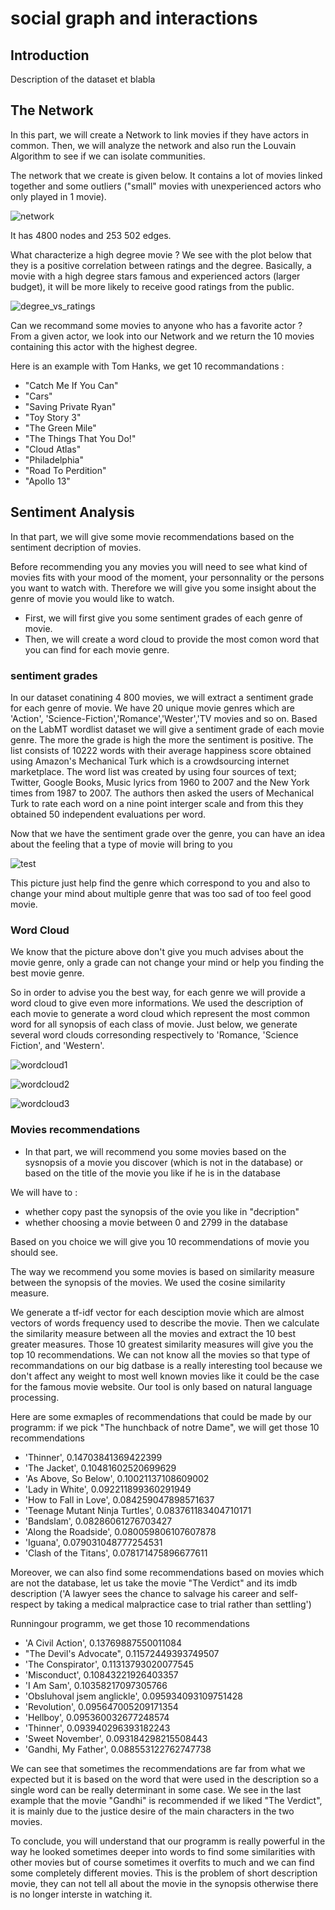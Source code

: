 # social graph and interactions

## Introduction

Description of the dataset et blabla




## The Network

In this part, we will create a Network to link movies if they have actors in common. Then, we will analyze the network and also run the Louvain Algorithm to see if we can isolate communities.

The network that we create is given below. It contains a lot of movies linked together and some outliers ("small" movies with unexperienced actors who only played in 1 movie).

![network](https://user-images.githubusercontent.com/19948466/33676245-81088c8e-dab5-11e7-8f54-b7ea06697258.jpeg)

It has 4800 nodes and 253 502 edges.

What characterize a high degree movie ? 
We see with the plot below that they is a positive correlation between ratings and the degree. Basically, a movie with a high degree stars famous and experienced actors (larger budget), it will be more likely to receive good ratings from the public. 

![degree_vs_ratings](https://user-images.githubusercontent.com/19948466/33676305-b9d2d25e-dab5-11e7-9947-271b74a9a861.jpeg)

Can we recommand some movies to anyone who has a favorite actor ? 
From a given actor, we look into our Network and we return the 10 movies containing this actor with the highest degree.

Here is an example with Tom Hanks, we get 10 recommandations : 

 - "Catch Me If You Can"
 - "Cars"
 - "Saving Private Ryan"
 - "Toy Story 3"
 - "The Green Mile"
 - "The Things That You Do!"
 - "Cloud Atlas"
 - "Philadelphia"
 - "Road To Perdition"
 - "Apollo 13"



## Sentiment Analysis

In that part, we will give some movie recommendations based on the sentiment decription of movies.

Before recommending you any movies you will need to see what kind of movies fits with your mood of the moment, your personnality or the persons you want to watch with. 
Therefore we will give you some insight about the genre of movie you would like to watch. 
- First, we will first give you some sentiment grades of each genre of movie.
- Then, we will create a word cloud to provide the most comon word that you can find for each movie genre.

### sentiment grades

In our dataset conatining 4 800 movies, we will extract a sentiment grade for each genre of movie. We have 20 unique movie genres which are 'Action', 'Science-Fiction','Romance','Wester','TV movies and so on. 
Based on the LabMT wordlist dataset we will give a sentiment grade of each movie genre. The more the grade is high the more the sentiment is positive. 
The list consists of 10222 words with their average happiness score obtained using Amazon's Mechanical Turk which is a crowdsourcing internet marketplace. The word list was created by using four sources of text; Twitter, Google Books, Music lyrics from 1960 to 2007 and the New York times from 1987 to 2007. The authors then asked the users of Mechanical Turk to rate each word on a nine point interger scale and from this they obtained 50 independent evaluations per word.

Now that we have the sentiment grade over the genre, you can have an idea about the feeling that a type of movie will bring to you

![test](https://user-images.githubusercontent.com/26303508/33667114-3e25708a-da9c-11e7-958a-f6be9b2d78f6.png)

This picture just help find the genre which correspond to you and also to change your mind about multiple genre that was too sad of too feel good movie.

### Word Cloud

We know that the picture above don't give you much advises about the movie genre, only a grade can not change your mind or help you finding the best movie genre.

So in order to advise you the best way, for each genre we will provide a word cloud to give even more informations. 
We used the description of each movie to generate a word cloud which represent the most common word for all synopsis of each class of movie.
Just below, we generate several word clouds corresonding respectively to 'Romance, 'Science Fiction', and 'Western'.

![wordcloud1](https://user-images.githubusercontent.com/26303508/33665263-a172d282-da96-11e7-9b7c-22fe258792f1.png)

![wordcloud2](https://user-images.githubusercontent.com/26303508/33665284-b2e33368-da96-11e7-9b72-4689b33a24b1.png)

![wordcloud3](https://user-images.githubusercontent.com/26303508/33665298-c17d48d2-da96-11e7-84d2-c85660e6d99d.png)


### Movies recommendations

- In that part, we will recommend you some movies based on the sysnopsis of a movie you discover (which is not in the database) or based on the title of the movie you like if he is in the database

We will have to :
- whether copy past the synopsis of the ovie you like in "decription"
- whether choosing a movie between 0 and 2799 in the database

Based on you choice we will give you 10 recommendations of movie you should see.

The way we recommend you some movies is based on similarity measure between the synopsis of the movies. We used the cosine similarity measure.

We generate a tf-idf vector for each desciption movie which are almost vectors of words frequency used to describe the movie. Then we calculate the similarity measure between all the movies and extract the 10 best greater measures. Those 10 greatest similarity measures will give you the top 10 recommendations.
We can not know all the movies so that type of recommandations on our big datbase is a really interesting tool because we don't affect any weight to most well known movies like it could be the case for the famous movie website. Our tool is only based on natural language processing.

Here are some exmaples of recommendations that could be made by our programm:
if we pick "The hunchback of notre Dame", we will get those 10 recommendations

 - 'Thinner', 0.14703841369422399
 - 'The Jacket', 0.10481602520699629
 - 'As Above, So Below', 0.10021137108609002
 - 'Lady in White', 0.092211899360291949
 - 'How to Fall in Love', 0.084259047898571637
 - 'Teenage Mutant Ninja Turtles', 0.083761183404710171
 - 'Bandslam', 0.08286061276703427
 - 'Along the Roadside', 0.080059806107607878
 - 'Iguana', 0.079031048777254531
 - 'Clash of the Titans', 0.078171475896677611


Moreover, we can also find some recommendations based on movies which are not the database, let us take the movie "The Verdict" and its imdb description ('A lawyer sees the chance to salvage his career and self-respect by taking a medical malpractice case to trial rather than settling')

Runningour programm, we get those 10 recommendations
- 'A Civil Action', 0.13769887550011084
- "The Devil's Advocate", 0.11572449393749507
- 'The Conspirator', 0.11313793020077545
- 'Misconduct', 0.10843221926403357
- 'I Am Sam', 0.10358217097305766
- 'Obsluhoval jsem anglickle', 0.095934093109751428
- 'Revolution', 0.095647005209171354
- 'Hellboy', 0.095360032677248574
- 'Thinner', 0.093940296393182243
- 'Sweet November', 0.093184298215508443
- 'Gandhi, My Father', 0.088553122762747738


We can see that sometimes the recommendations are far from what we expected but it is based on the word that were used in the description so a single word can be really determinant in some case. 
We see in the last example that the movie "Gandhi" is recommended if we liked "The Verdict", it is mainly due to the justice desire of the main characters in the two movies.


To conclude, you will understand that our programm is really powerful in the way he looked sometimes deeper into words to find some similarities with other movies but of course sometimes it overfits to much and we can find some completely different movies. This is the problem of short description movie, they can not tell all about the movie in the synopsis otherwise there is no longer interste in watching it. 
